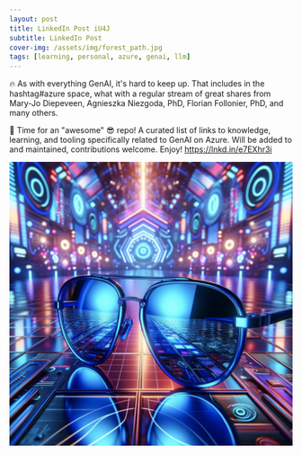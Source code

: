 ```yaml
---
layout: post
title: LinkedIn Post iU4J
subtitle: LinkedIn Post
cover-img: /assets/img/forest_path.jpg
tags: [learning, personal, azure, genai, llm]
---
```

<!-- Original LinkedIn post: https://www.linkedin.com/posts/activity-7170806636142407681-iU4J -->

🔥 As with everything GenAI, it's hard to keep up. That includes in the hashtag#azure space, what with a regular stream of great shares from Mary-Jo Diepeveen, Agnieszka Niezgoda, PhD, Florian Follonier, PhD, and many others.

🚀 Time for an "awesome" 😎 repo! A curated list of links to knowledge, learning, and tooling specifically related to GenAI on Azure. Will be added to and maintained, contributions welcome. Enjoy!
https://lnkd.in/e7EXhr3i

![](../assets/img/azure-shades.jpg)